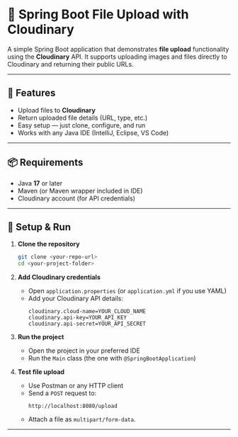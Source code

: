 # 📂 Spring Boot File Upload with Cloudinary

A simple Spring Boot application that demonstrates **file upload** functionality using the **Cloudinary** API.
It supports uploading images and files directly to Cloudinary and returning their public URLs.

---

## 🚀 Features
- Upload files to **Cloudinary**
- Return uploaded file details (URL, type, etc.)
- Easy setup — just clone, configure, and run
- Works with any Java IDE (IntelliJ, Eclipse, VS Code)

---

## 📦 Requirements
- Java **17** or later
- Maven (or Maven wrapper included in IDE)
- Cloudinary account (for API credentials)

---

## 🔧 Setup & Run

1. **Clone the repository**
   ```bash
   git clone <your-repo-url>
   cd <your-project-folder>
   ```

2. **Add Cloudinary credentials**
   - Open `application.properties` (or `application.yml` if you use YAML)
   - Add your Cloudinary API details:
     ```properties
     cloudinary.cloud-name=YOUR_CLOUD_NAME
     cloudinary.api-key=YOUR_API_KEY
     cloudinary.api-secret=YOUR_API_SECRET
     ```

3. **Run the project**
   - Open the project in your preferred IDE
   - Run the `Main` class (the one with `@SpringBootApplication`)

4. **Test file upload**
   - Use Postman or any HTTP client
   - Send a `POST` request to:
     ```
     http://localhost:8080/upload
     ```
   - Attach a file as `multipart/form-data`.

---


